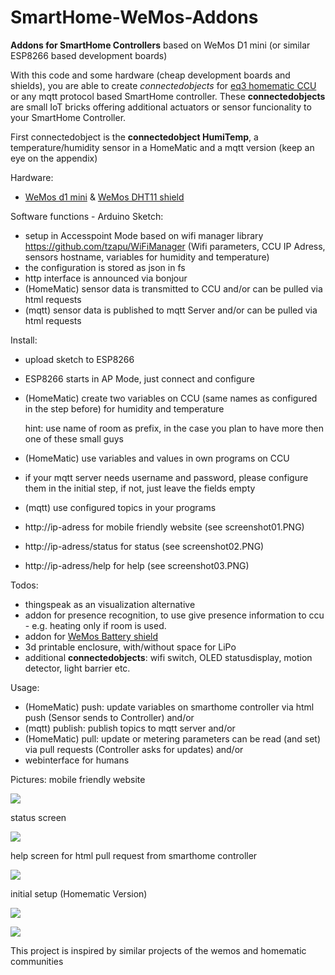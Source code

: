 # SmartHome-WeMos-Addons
**Addons for SmartHome Controllers** based on WeMos D1 mini (or similar ESP8266 based development boards)

With this code and some hardware (cheap development boards and shields), you are able to create *connectedobjects* for [eq3 homematic CCU](http://www.eq-3.de/produkte/homematic.html) or any mqtt protocol based SmartHome controller. These __connectedobjects__ are small IoT bricks offering additional actuators or sensor funcionality to your SmartHome Controller.  

First connectedobject is the
__connectedobject HumiTemp__,
a temperature/humidity sensor in a HomeMatic and a mqtt version (keep an eye on the appendix)

Hardware:
* [WeMos d1 mini](https://www.wemos.cc/product/d1-mini.html) & [WeMos DHT11 shield](https://www.wemos.cc/product/dht-shield.html)


Software functions - Arduino Sketch:
* setup in Accesspoint Mode based on wifi manager library https://github.com/tzapu/WiFiManager
  (Wifi parameters, CCU IP Adress, sensors hostname, variables for humidity and temperature)
* the configuration is stored as json in fs
* http interface is announced via bonjour
* (HomeMatic) sensor data is transmitted to CCU and/or can be pulled via html requests
* (mqtt) sensor data is published to mqtt Server and/or can be pulled via html requests


Install:
* upload sketch to ESP8266
* ESP8266 starts in AP Mode, just connect and configure
* (HomeMatic) create two variables on CCU (same names as configured in the step before) for humidity and temperature

  hint: use name of room as prefix, in the case you plan to have more then one of these small guys
* (HomeMatic) use variables and values in own programs on CCU
* if your mqtt server needs username and password, please configure them in the initial step, if not, just leave the fields empty
* (mqtt) use configured topics in your programs
* http://ip-adress for mobile friendly website (see screenshot01.PNG)
* http://ip-adress/status for status (see screenshot02.PNG)
* http://ip-adress/help for help (see screenshot03.PNG)

Todos:
* thingspeak as an visualization alternative
* addon for presence recognition, to use give presence information to ccu - e.g. heating only if room is used.
* addon for [WeMos Battery shield](https://www.wemos.cc/product/battery-shield.html)
* 3d printable enclosure, with/without space for LiPo
* additional **connectedobjects**: wifi switch, OLED statusdisplay, motion detector, light barrier etc.

Usage:
* (HomeMatic) push: update variables on smarthome controller via html push (Sensor sends to Controller) and/or
* (mqtt) publish: publish topics to mqtt server and/or
* (HomeMatic) pull: update or metering parameters can be read (and set) via pull requests (Controller asks for updates) and/or
* webinterface for humans

Pictures:
mobile friendly website

![](https://github.com/holgerimbery/SmartHome-WeMos-Addons/blob/master/screens/screenshot01.PNG)

status screen

![](https://github.com/holgerimbery/SmartHome-WeMos-Addons/blob/master/screens/screenshot02.PNG)

help screen for html pull request from smarthome controller

![](https://github.com/holgerimbery/SmartHome-WeMos-Addons/blob/master/screens/screenshot03.PNG)

initial setup (Homematic Version)

![](https://github.com/holgerimbery/SmartHome-WeMos-Addons/blob/master/screens/initial_setup01.png)

![](https://github.com/holgerimbery/SmartHome-WeMos-Addons/blob/master/screens/initial_setup02.png)

This project is inspired by similar projects of the wemos and homematic communities
